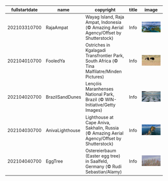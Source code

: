 |fullstartdate|name|copyright|title|image|
|--|--|--|--|--|
202103310700|RajaAmpat|Wayag Island, Raja Ampat, Indonesia (© Amazing Aerial Agency/Offset by Shutterstock)|Info|![](/en-AU/2021/04/202103310700RajaAmpat.jpg)|
202104010700|FooledYa|Ostriches in Kgalagadi Transfrontier Park, South Africa (© Tina Malfilatre/Minden Pictures)|Info|![](/en-AU/2021/04/202104010700FooledYa.jpg)|
202104020700|BrazilSandDunes|Lençóis Maranhenses National Park, Brazil (© WIN-Initiative/Getty Images)|Info|![](/en-AU/2021/04/202104020700BrazilSandDunes.jpg)|
202104030700|AnivaLighthouse|Lighthouse at Cape Aniva, Sakhalin, Russia (© Amazing Aerial Agency/Offset by Shutterstock)|Info|![](/en-AU/2021/04/202104030700AnivaLighthouse.jpg)|
202104040700|EggTree|Ostereierbaum (Easter egg tree) in Saalfeld, Germany (© Rudi Sebastian/Alamy)|Info|![](/en-AU/2021/04/202104040700EggTree.jpg)|
